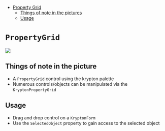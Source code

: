 ﻿<!-- Start Document Outline -->

* [Property Grid](#PropertyGrid)
	* [Things of note in the pictures](#things-of-note-in-the-pictures)
	* [Usage](#usage)

<!-- End Document Outline -->

# `PropertyGrid`
![](PropertyGrid.gif)

## Things of note in the picture
 - A `PropertyGrid` control using the krypton palette
 - Numerous controls/objects can be manipulated via the `KryptonPropertyGrid`

## Usage
- Drag and drop control on a `KryptonForm`
- Use the `SelectedObject` property to gain access to the selected object